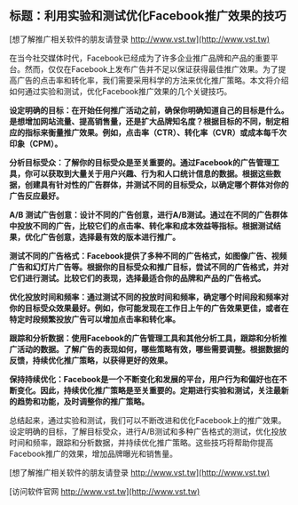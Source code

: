 ## **标题：利用实验和测试优化Facebook推广效果的技巧**

[想了解推广相关软件的朋友请登录 http://www.vst.tw](http://www.vst.tw)

在当今社交媒体时代，Facebook已经成为了许多企业推广品牌和产品的重要平台。然而，仅仅在Facebook上发布广告并不足以保证获得最佳推广效果。为了提高广告的点击率和转化率，我们需要采用科学的方法来优化推广策略。本文将介绍如何通过实验和测试，优化Facebook推广效果的几个关键技巧。

**设定明确的目标：在开始任何推广活动之前，确保你明确知道自己的目标是什么。是想增加网站流量、提高销售量，还是扩大品牌知名度？根据目标的不同，制定相应的指标来衡量推广效果。例如，点击率（CTR）、转化率（CVR）或成本每千次印象（CPM）。**

**分析目标受众：了解你的目标受众是至关重要的。通过Facebook的广告管理工具，你可以获取到大量关于用户兴趣、行为和人口统计信息的数据。根据这些数据，创建具有针对性的广告群体，并测试不同的目标受众，以确定哪个群体对你的广告反应最好。**

**A/B 测试广告创意：设计不同的广告创意，进行A/B测试。通过在不同的广告群体中投放不同的广告，比较它们的点击率、转化率和成本效益等指标。根据测试结果，优化广告创意，选择最有效的版本进行推广。**

**测试不同的广告格式：Facebook提供了多种不同的广告格式，如图像广告、视频广告和幻灯片广告等。根据你的目标受众和推广目标，尝试不同的广告格式，并对它们进行测试。比较它们的表现，选择最适合你的品牌和产品的广告格式。**

**优化投放时间和频率：通过测试不同的投放时间和频率，确定哪个时间段和频率对你的目标受众效果最好。例如，你可能发现在工作日上午的广告效果更佳，或者在特定时段频繁投放广告可以增加点击率和转化率。**

**跟踪和分析数据：使用Facebook的广告管理工具和其他分析工具，跟踪和分析推广活动的数据。了解广告的表现如何，哪些策略有效，哪些需要调整。根据数据的反馈，持续优化推广策略，以获得更好的效果。**

**保持持续优化：Facebook是一个不断变化和发展的平台，用户行为和偏好也在不断变化。因此，持续优化推广策略是至关重要的。定期进行实验和测试，关注最新的趋势和功能，及时调整你的推广策略。**

总结起来，通过实验和测试，我们可以不断改进和优化Facebook上的推广效果。设定明确的目标，了解目标受众，进行A/B测试和多种广告格式的测试，优化投放时间和频率，跟踪和分析数据，并持续优化推广策略。这些技巧将帮助你提高Facebook推广的效果，增加品牌曝光和销售量。

[想了解推广相关软件的朋友请登录 http://www.vst.tw](http://www.vst.tw)


[访问软件官网 http://www.vst.tw](http://www.vst.tw)
